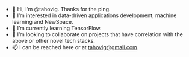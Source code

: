 - 👋 Hi, I’m @tahovig. Thanks for the ping.
- 👀 I’m interested in data-driven applications development, machine learning and NewSpace.
- 🌱 I’m currently learning TensorFlow.
- 💞️ I’m looking to collaborate on projects that have correlation with the above or other novel tech stacks.
- 📫 I can be reached here or at tahovig@gmail.com.

<!---
tahovig/tahovig is a ✨ special ✨ repository because its `README.md` (this file) appears on your GitHub profile.
You can click the Preview link to take a look at your changes.
--->
